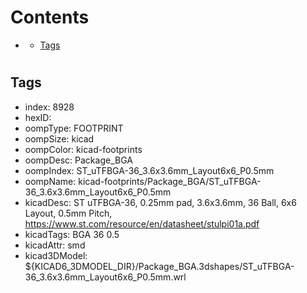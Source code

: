 



Contents
========

* [](#)
	* [Tags](#tags)

# 

## Tags

- index: 8928
- hexID: 
- oompType: FOOTPRINT
- oompSize: kicad
- oompColor: kicad-footprints
- oompDesc: Package_BGA
- oompIndex: ST_uTFBGA-36_3.6x3.6mm_Layout6x6_P0.5mm
- oompName: kicad-footprints/Package_BGA/ST_uTFBGA-36_3.6x3.6mm_Layout6x6_P0.5mm
- kicadDesc: ST uTFBGA-36, 0.25mm pad, 3.6x3.6mm, 36 Ball, 6x6 Layout, 0.5mm Pitch, https://www.st.com/resource/en/datasheet/stulpi01a.pdf
- kicadTags: BGA 36 0.5
- kicadAttr: smd
- kicad3DModel: ${KICAD6_3DMODEL_DIR}/Package_BGA.3dshapes/ST_uTFBGA-36_3.6x3.6mm_Layout6x6_P0.5mm.wrl
